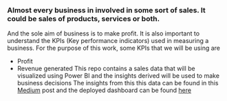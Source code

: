 ### Almost every business in involved in some sort of sales. It could be sales of products, services or both.
And the sole aim of business is to make profit. 
It is also important to understand the KPIs (Key performance indicators) used in measuring a business. 
For the purpose of this work, some KPIs that we will be using are
* Profit
* Revenue generated
This repo contains a sales data that will be visualized using Power BI and the insights derived will be used to make business decisions
The insights from this this data can be found in this <a href="">Medium</a> post and the deployed dashboard can be found <a href="">here</a>
